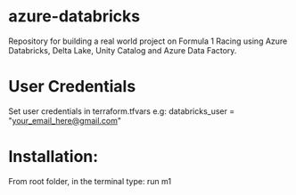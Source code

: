 # azure-databricks
Repository for building a real world project on Formula 1 Racing using Azure Databricks, Delta Lake, Unity Catalog and Azure Data Factory.

# User Credentials
Set user credentials in terraform.tfvars e.g:
databricks_user = "your_email_here@gmail.com"


# Installation:
<!-- For M1-M2 Macs -->
From root folder, in the terminal type:
run m1